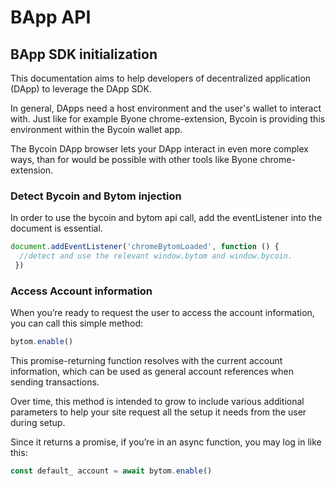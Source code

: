 # BApp API

## BApp SDK initialization

This documentation aims to help developers of decentralized application (DApp) to leverage the DApp SDK.

In general, DApps need a host environment and the user's wallet to interact with. Just like for example Byone chrome-extension, Bycoin is providing this environment within the Bycoin wallet app.

The Bycoin DApp browser lets your DApp interact in even more complex ways, than for would be possible with other tools like Byone chrome-extension.

### Detect Bycoin and Bytom injection

In order to use the bycoin and bytom api call, add the eventListener into the document is essential.

```javascript
document.addEventListener('chromeBytomLoaded', function () {
  //detect and use the relevant window.bytom and window.bycoin.
 })
```

### Access Account information

When you’re ready to request the user to access the account information, you can call this simple method:

```javascript
bytom.enable()
```

This promise-returning function resolves with the current account information, which can be used as general account references when sending transactions.

Over time, this method is intended to grow to include various additional parameters to help your site request all the setup it needs from the user during setup.

Since it returns a promise, if you’re in an async function, you may log in like this:

```javascript
const default_ account = await bytom.enable()
```


